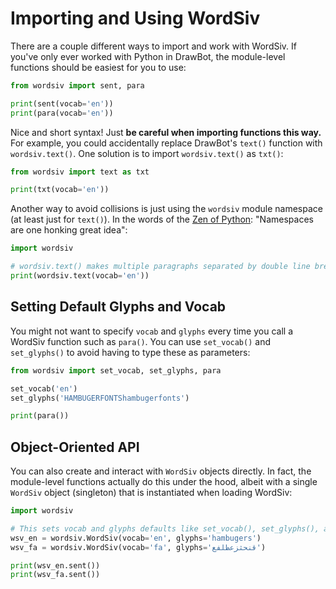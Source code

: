 # Importing and Using WordSiv

There are a couple different ways to import and work with WordSiv. If you've only ever worked with Python in DrawBot, the module-level functions should be easiest for you to use:

```python
from wordsiv import sent, para

print(sent(vocab='en'))
print(para(vocab='en'))
```

Nice and short syntax! Just **be careful when importing functions this way.** For example, you could accidentally replace DrawBot's `text()` function with `wordsiv.text()`. One solution is to import `wordsiv.text()` as `txt()`:

```python
from wordsiv import text as txt

print(txt(vocab='en'))
```

Another way to avoid collisions is just using the `wordsiv` module namespace (at least just for `text()`). In the words of the [Zen of Python](https://en.wikipedia.org/wiki/Zen_of_Python): "Namespaces are one honking great idea":

```python
import wordsiv

# wordsiv.text() makes multiple paragraphs separated by double line breaks
print(wordsiv.text(vocab='en'))
```

## Setting Default Glyphs and Vocab

You might not want to specify `vocab` and `glyphs` every time you call a WordSiv function such as `para()`. You can use `set_vocab()` and `set_glyphs()` to avoid having to type these as parameters:

```python
from wordsiv import set_vocab, set_glyphs, para

set_vocab('en')
set_glyphs('HAMBUGERFONTShambugerfonts')

print(para())
```

## Object-Oriented API

You can also create and interact with `WordSiv` objects directly. In fact, the module-level functions actually do this under the hood, albeit with a single `WordSiv` object (singleton) that is instantiated when loading WordSiv:

```python
import wordsiv

# This sets vocab and glyphs defaults like set_vocab(), set_glyphs(), at object initialization
wsv_en = wordsiv.WordSiv(vocab='en', glyphs='hambugers')
wsv_fa = wordsiv.WordSiv(vocab='fa', glyphs='قنحثزعظلفع')

print(wsv_en.sent())
print(wsv_fa.sent())

```

